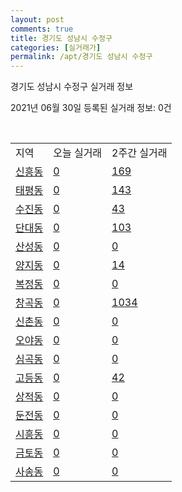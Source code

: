```yaml
---
layout: post
comments: true
title: 경기도 성남시 수정구
categories: [실거래가]
permalink: /apt/경기도 성남시 수정구
---
```


경기도 성남시 수정구 실거래 정보

2021년 06월 30일 등록된 실거래 정보: 0건

<script type="text/javascript">
  google.charts.load('current', {'packages':['corechart']});
  google.charts.setOnLoadCallback(drawChart);

  function drawChart() {
    var data = google.visualization.arrayToDataTable([['거래일', '매매', '전월세', '전매'], ['21-02', 59, 279, 7], ['21-03', 55, 297, 3], ['21-04', 56, 221, 1], ['21-05', 60, 308, 2], ['21-06', 16, 183, 1]]);

    var options = {
      title: '최근 유형별 거래량 추이',
      legend: { position: 'bottom' }
    };

    var chart = new google.visualization.LineChart(document.getElementById('columnchart_material'));
    chart.draw(data, (options));
  }
</script>

<div id="columnchart_material" style="width: 95%; margin-left: -35px"></div>
<br>
<table class="sortable">
  <tr>
    <td>지역</td>
    <td>오늘 실거래</td>
    <td>2주간 실거래</td>
  </tr>

  
  <tr class="item">
    <td><a href="경기도 성남시 수정구 신흥동">신흥동</a></td>
    <td><a href="경기도 성남시 수정구 신흥동">0</a></td>
    <td><a href="경기도 성남시 수정구 신흥동">169</a></td>
  </tr>
    

  <tr class="item">
    <td><a href="경기도 성남시 수정구 태평동">태평동</a></td>
    <td><a href="경기도 성남시 수정구 태평동">0</a></td>
    <td><a href="경기도 성남시 수정구 태평동">143</a></td>
  </tr>
    

  <tr class="item">
    <td><a href="경기도 성남시 수정구 수진동">수진동</a></td>
    <td><a href="경기도 성남시 수정구 수진동">0</a></td>
    <td><a href="경기도 성남시 수정구 수진동">43</a></td>
  </tr>
    

  <tr class="item">
    <td><a href="경기도 성남시 수정구 단대동">단대동</a></td>
    <td><a href="경기도 성남시 수정구 단대동">0</a></td>
    <td><a href="경기도 성남시 수정구 단대동">103</a></td>
  </tr>
    

  <tr class="item">
    <td><a href="경기도 성남시 수정구 산성동">산성동</a></td>
    <td><a href="경기도 성남시 수정구 산성동">0</a></td>
    <td><a href="경기도 성남시 수정구 산성동">0</a></td>
  </tr>
    

  <tr class="item">
    <td><a href="경기도 성남시 수정구 양지동">양지동</a></td>
    <td><a href="경기도 성남시 수정구 양지동">0</a></td>
    <td><a href="경기도 성남시 수정구 양지동">14</a></td>
  </tr>
    

  <tr class="item">
    <td><a href="경기도 성남시 수정구 복정동">복정동</a></td>
    <td><a href="경기도 성남시 수정구 복정동">0</a></td>
    <td><a href="경기도 성남시 수정구 복정동">0</a></td>
  </tr>
    

  <tr class="item">
    <td><a href="경기도 성남시 수정구 창곡동">창곡동</a></td>
    <td><a href="경기도 성남시 수정구 창곡동">0</a></td>
    <td><a href="경기도 성남시 수정구 창곡동">1034</a></td>
  </tr>
    

  <tr class="item">
    <td><a href="경기도 성남시 수정구 신촌동">신촌동</a></td>
    <td><a href="경기도 성남시 수정구 신촌동">0</a></td>
    <td><a href="경기도 성남시 수정구 신촌동">0</a></td>
  </tr>
    

  <tr class="item">
    <td><a href="경기도 성남시 수정구 오야동">오야동</a></td>
    <td><a href="경기도 성남시 수정구 오야동">0</a></td>
    <td><a href="경기도 성남시 수정구 오야동">0</a></td>
  </tr>
    

  <tr class="item">
    <td><a href="경기도 성남시 수정구 심곡동">심곡동</a></td>
    <td><a href="경기도 성남시 수정구 심곡동">0</a></td>
    <td><a href="경기도 성남시 수정구 심곡동">0</a></td>
  </tr>
    

  <tr class="item">
    <td><a href="경기도 성남시 수정구 고등동">고등동</a></td>
    <td><a href="경기도 성남시 수정구 고등동">0</a></td>
    <td><a href="경기도 성남시 수정구 고등동">42</a></td>
  </tr>
    

  <tr class="item">
    <td><a href="경기도 성남시 수정구 상적동">상적동</a></td>
    <td><a href="경기도 성남시 수정구 상적동">0</a></td>
    <td><a href="경기도 성남시 수정구 상적동">0</a></td>
  </tr>
    

  <tr class="item">
    <td><a href="경기도 성남시 수정구 둔전동">둔전동</a></td>
    <td><a href="경기도 성남시 수정구 둔전동">0</a></td>
    <td><a href="경기도 성남시 수정구 둔전동">0</a></td>
  </tr>
    

  <tr class="item">
    <td><a href="경기도 성남시 수정구 시흥동">시흥동</a></td>
    <td><a href="경기도 성남시 수정구 시흥동">0</a></td>
    <td><a href="경기도 성남시 수정구 시흥동">0</a></td>
  </tr>
    

  <tr class="item">
    <td><a href="경기도 성남시 수정구 금토동">금토동</a></td>
    <td><a href="경기도 성남시 수정구 금토동">0</a></td>
    <td><a href="경기도 성남시 수정구 금토동">0</a></td>
  </tr>
    

  <tr class="item">
    <td><a href="경기도 성남시 수정구 사송동">사송동</a></td>
    <td><a href="경기도 성남시 수정구 사송동">0</a></td>
    <td><a href="경기도 성남시 수정구 사송동">0</a></td>
  </tr>
    


</table>


    